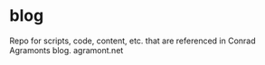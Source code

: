 # blog
Repo for scripts, code, content, etc. that are referenced in Conrad Agramonts blog. agramont.net
